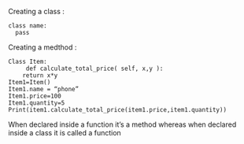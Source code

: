 Creating a class :

```
class name:
  pass
  ```
  
  
Creating a medthod :
```
Class Item:
     def calculate_total_price( self, x,y ):
	return x*y
Item1=Item()
Item1.name = “phone”
Item1.price=100
Item1.quantity=5
Print(item1.calculate_total_price(item1.price,item1.quantity))
```
When declared inside a function it’s a method whereas when declared inside a class it is called a function

